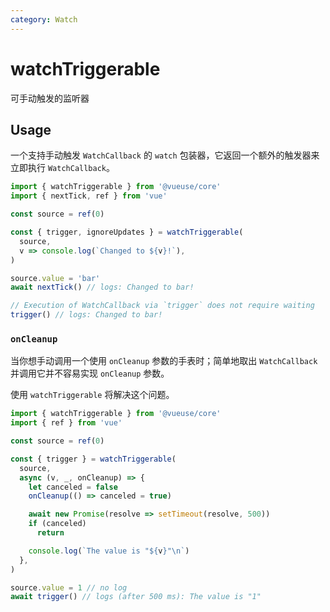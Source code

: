 ```yaml
---
category: Watch
---
```


# watchTriggerable

可手动触发的监听器

## Usage

一个支持手动触发 `WatchCallback` 的 `watch` 包装器，它返回一个额外的触发器来立即执行 `WatchCallback`。

```ts
import { watchTriggerable } from '@vueuse/core'
import { nextTick, ref } from 'vue'

const source = ref(0)

const { trigger, ignoreUpdates } = watchTriggerable(
  source,
  v => console.log(`Changed to ${v}!`),
)

source.value = 'bar'
await nextTick() // logs: Changed to bar!

// Execution of WatchCallback via `trigger` does not require waiting
trigger() // logs: Changed to bar!
```

### `onCleanup`
当你想手动调用一个使用 `onCleanup` 参数的手表时；简单地取出 `WatchCallback` 并调用它并不容易实现 `onCleanup` 参数。

使用 `watchTriggerable` 将解决这个问题。

```ts
import { watchTriggerable } from '@vueuse/core'
import { ref } from 'vue'

const source = ref(0)

const { trigger } = watchTriggerable(
  source,
  async (v, _, onCleanup) => {
    let canceled = false
    onCleanup(() => canceled = true)

    await new Promise(resolve => setTimeout(resolve, 500))
    if (canceled)
      return

    console.log(`The value is "${v}"\n`)
  },
)

source.value = 1 // no log
await trigger() // logs (after 500 ms): The value is "1"
```
